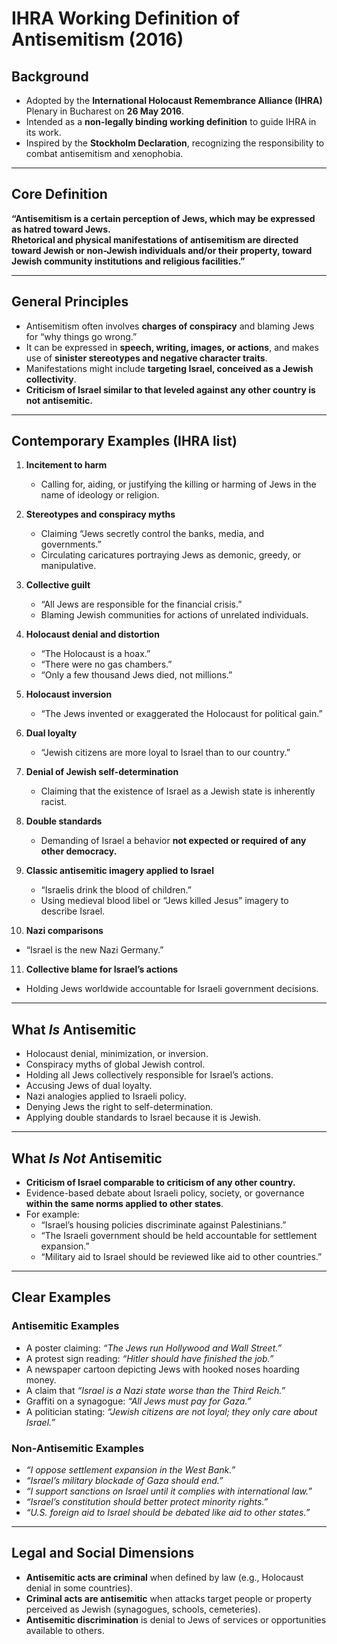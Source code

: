 # IHRA Working Definition of Antisemitism (2016)

## Background
- Adopted by the **International Holocaust Remembrance Alliance (IHRA)** Plenary in Bucharest on **26 May 2016**.  
- Intended as a **non-legally binding working definition** to guide IHRA in its work.  
- Inspired by the **Stockholm Declaration**, recognizing the responsibility to combat antisemitism and xenophobia.  

---

## Core Definition
**“Antisemitism is a certain perception of Jews, which may be expressed as hatred toward Jews.  
Rhetorical and physical manifestations of antisemitism are directed toward Jewish or non-Jewish individuals and/or their property, toward Jewish community institutions and religious facilities.”**

---

## General Principles
- Antisemitism often involves **charges of conspiracy** and blaming Jews for “why things go wrong.”  
- It can be expressed in **speech, writing, images, or actions**, and makes use of **sinister stereotypes and negative character traits**.  
- Manifestations might include **targeting Israel, conceived as a Jewish collectivity**.  
- **Criticism of Israel similar to that leveled against any other country is not antisemitic.**  

---

## Contemporary Examples (IHRA list)

1. **Incitement to harm**  
   - Calling for, aiding, or justifying the killing or harming of Jews in the name of ideology or religion.  

2. **Stereotypes and conspiracy myths**  
   - Claiming “Jews secretly control the banks, media, and governments.”  
   - Circulating caricatures portraying Jews as demonic, greedy, or manipulative.  

3. **Collective guilt**  
   - “All Jews are responsible for the financial crisis.”  
   - Blaming Jewish communities for actions of unrelated individuals.  

4. **Holocaust denial and distortion**  
   - “The Holocaust is a hoax.”  
   - “There were no gas chambers.”  
   - “Only a few thousand Jews died, not millions.”  

5. **Holocaust inversion**  
   - “The Jews invented or exaggerated the Holocaust for political gain.”  

6. **Dual loyalty**  
   - “Jewish citizens are more loyal to Israel than to our country.”  

7. **Denial of Jewish self-determination**  
   - Claiming that the existence of Israel as a Jewish state is inherently racist.  

8. **Double standards**  
   - Demanding of Israel a behavior **not expected or required of any other democracy.**  

9. **Classic antisemitic imagery applied to Israel**  
   - “Israelis drink the blood of children.”  
   - Using medieval blood libel or “Jews killed Jesus” imagery to describe Israel.  

10. **Nazi comparisons**  
   - “Israel is the new Nazi Germany.”  

11. **Collective blame for Israel’s actions**  
   - Holding Jews worldwide accountable for Israeli government decisions.  

---

## What *Is* Antisemitic
- Holocaust denial, minimization, or inversion.  
- Conspiracy myths of global Jewish control.  
- Holding all Jews collectively responsible for Israel’s actions.  
- Accusing Jews of dual loyalty.  
- Nazi analogies applied to Israeli policy.  
- Denying Jews the right to self-determination.  
- Applying double standards to Israel because it is Jewish.  

---

## What *Is Not* Antisemitic
- **Criticism of Israel comparable to criticism of any other country.**  
- Evidence-based debate about Israeli policy, society, or governance **within the same norms applied to other states**.  
- For example:  
  - “Israel’s housing policies discriminate against Palestinians.”  
  - “The Israeli government should be held accountable for settlement expansion.”  
  - “Military aid to Israel should be reviewed like aid to other countries.”  

---

## Clear Examples

### Antisemitic Examples
- A poster claiming: *“The Jews run Hollywood and Wall Street.”*  
- A protest sign reading: *“Hitler should have finished the job.”*  
- A newspaper cartoon depicting Jews with hooked noses hoarding money.  
- A claim that *“Israel is a Nazi state worse than the Third Reich.”*  
- Graffiti on a synagogue: *“All Jews must pay for Gaza.”*  
- A politician stating: *“Jewish citizens are not loyal; they only care about Israel.”*  

### Non-Antisemitic Examples
- *“I oppose settlement expansion in the West Bank.”*  
- *“Israel’s military blockade of Gaza should end.”*  
- *“I support sanctions on Israel until it complies with international law.”*  
- *“Israel’s constitution should better protect minority rights.”*  
- *“U.S. foreign aid to Israel should be debated like aid to other states.”*  

---

## Legal and Social Dimensions
- **Antisemitic acts are criminal** when defined by law (e.g., Holocaust denial in some countries).  
- **Criminal acts are antisemitic** when attacks target people or property perceived as Jewish (synagogues, schools, cemeteries).  
- **Antisemitic discrimination** is denial to Jews of services or opportunities available to others.  
